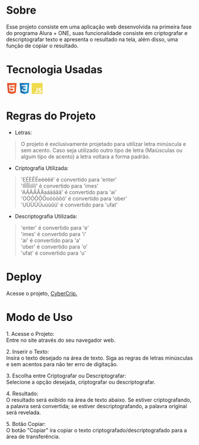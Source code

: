 # Sobre
Esse projeto consiste em uma aplicação web desenvolvida na primeira fase do programa Alura + ONE, suas funcionalidade consiste em criptografar e descriptografar texto e apresenta o resultado na tela, além disso, uma função de copiar o resultado.

# Tecnologia Usadas
<img src="https://raw.githubusercontent.com/devicons/devicon/master/icons/html5/html5-original.svg" width="30px" heigth="30px">    <img src="https://raw.githubusercontent.com/devicons/devicon/master/icons/css3/css3-original.svg" width="30px" heigth="30px">    <img src="https://raw.githubusercontent.com/devicons/devicon/master/icons/javascript/javascript-plain.svg" width="30px" heigth="30px">
# Regras do Projeto 

* Letras:
> O projeto é exclusivamente projetado para utilizar letra minúscula e sem acento. Caso seja utilizado outro tipo de letra (Maiúsculas ou algum tipo de acento) a letra voltara a forma padrão.

* Criptografia Utilizada:
>'EÉÈÊËeéèêë' é convertido para 'enter'          
'IÍÌÎÏiíìîï' é convertido para 'imes'                 
'AÁÀÃÂÄaáàãâä' é convertido para 'ai'              
'OÓÒÕÔÖoóòõôö' é convertido para 'ober'                    
'UÚÙÛÜuúùûü' é convertido para 'ufat'

* Descriptografia Utilizada:
>'enter' é convertido para 'e'          
'imes' é convertido para 'i'               
'ai' é convertido para 'a'             
'ober' é convertido para 'o'          
'ufat' é convertido para 'u'

 # Deploy
 Acesse o projeto, <a href="https://cyber-crip.vercel.app"> CyberCrip. </a>
 
# Modo de Uso

1. Acesse o Projeto:         
Entre no site através do seu navegador web.

2. Inserir o Texto:          
Insira o texto desejado na área de texto. Siga as regras de letras minúsculas e sem acentos para não ter erro de digitação.

3. Escolha entre Criptografar ou Descriptografar:        
Selecione a opção desejada, criptografar ou descriptografar.

4. Resultado:        
O resultado será exibido na área de texto abaixo. Se estiver criptografando, a palavra será convertida; se estiver descriptografando, a palavra original será revelada.

5. Botão Copiar:       
O botão "Copiar" ira copiar o texto criptografado/descriptografado para a área de transferência.
